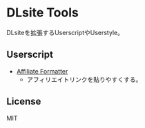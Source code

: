 # DLsite Tools

DLsiteを拡張するUserscriptやUserstyle。

## Userscript

- [Affiliate Formatter](affiliate-formatter/README.md)
  - アフィリエイトリンクを貼りやすくする。

## License

MIT
